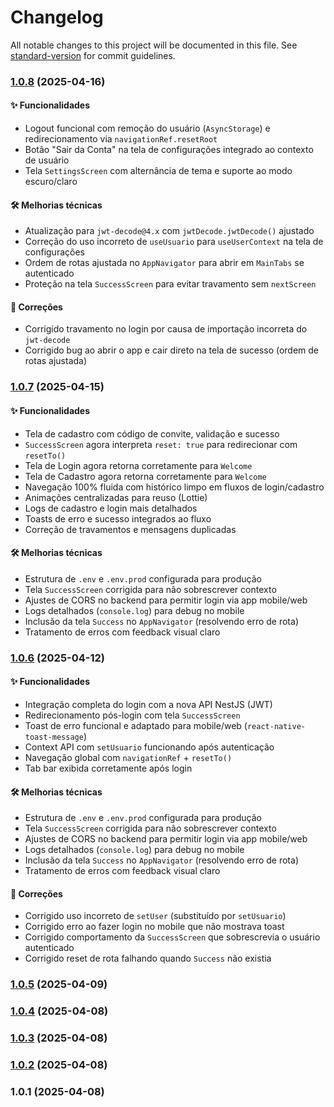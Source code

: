 # Changelog

All notable changes to this project will be documented in this file. See [standard-version](https://github.com/conventional-changelog/standard-version) for commit guidelines.

### [1.0.8](https://github.com/bruno2608/bjjacademyapp/compare/v1.0.7...v1.0.8) (2025-04-16)

#### ✨ Funcionalidades
- Logout funcional com remoção do usuário (`AsyncStorage`) e redirecionamento via `navigationRef.resetRoot`
- Botão "Sair da Conta" na tela de configurações integrado ao contexto de usuário
- Tela `SettingsScreen` com alternância de tema e suporte ao modo escuro/claro

#### 🛠 Melhorias técnicas
- Atualização para `jwt-decode@4.x` com `jwtDecode.jwtDecode()` ajustado
- Correção do uso incorreto de `useUsuario` para `useUserContext` na tela de configurações
- Ordem de rotas ajustada no `AppNavigator` para abrir em `MainTabs` se autenticado
- Proteção na tela `SuccessScreen` para evitar travamento sem `nextScreen`

#### 🐛 Correções
- Corrigido travamento no login por causa de importação incorreta do `jwt-decode`
- Corrigido bug ao abrir o app e cair direto na tela de sucesso (ordem de rotas ajustada)


### [1.0.7](https://github.com/bruno2608/bjjacademyapp/compare/v1.0.6...v1.0.7) (2025-04-15)

#### ✨ Funcionalidades
- Tela de cadastro com código de convite, validação e sucesso
- `SuccessScreen` agora interpreta `reset: true` para redirecionar com `resetTo()`
- Tela de Login agora retorna corretamente para `Welcome`
- Tela de Cadastro agora retorna corretamente para `Welcome`
- Navegação 100% fluida com histórico limpo em fluxos de login/cadastro
- Animações centralizadas para reuso (Lottie)
- Logs de cadastro e login mais detalhados
- Toasts de erro e sucesso integrados ao fluxo
- Correção de travamentos e mensagens duplicadas

#### 🛠 Melhorias técnicas
- Estrutura de `.env` e `.env.prod` configurada para produção
- Tela `SuccessScreen` corrigida para não sobrescrever contexto
- Ajustes de CORS no backend para permitir login via app mobile/web
- Logs detalhados (`console.log`) para debug no mobile
- Inclusão da tela `Success` no `AppNavigator` (resolvendo erro de rota)
- Tratamento de erros com feedback visual claro

### [1.0.6](https://github.com/bruno2608/bjjacademyapp/compare/v1.0.5...v1.0.6) (2025-04-12)

#### ✨ Funcionalidades
- Integração completa do login com a nova API NestJS (JWT)
- Redirecionamento pós-login com tela `SuccessScreen`
- Toast de erro funcional e adaptado para mobile/web (`react-native-toast-message`)
- Context API com `setUsuario` funcionando após autenticação
- Navegação global com `navigationRef` + `resetTo()`
- Tab bar exibida corretamente após login

#### 🛠 Melhorias técnicas
- Estrutura de `.env` e `.env.prod` configurada para produção
- Tela `SuccessScreen` corrigida para não sobrescrever contexto
- Ajustes de CORS no backend para permitir login via app mobile/web
- Logs detalhados (`console.log`) para debug no mobile
- Inclusão da tela `Success` no `AppNavigator` (resolvendo erro de rota)
- Tratamento de erros com feedback visual claro

#### 🐛 Correções
- Corrigido uso incorreto de `setUser` (substituído por `setUsuario`)
- Corrigido erro ao fazer login no mobile que não mostrava toast
- Corrigido comportamento da `SuccessScreen` que sobrescrevia o usuário autenticado
- Corrigido reset de rota falhando quando `Success` não existia

### [1.0.5](https://github.com/bruno2608/bjjacademyapp/compare/v1.0.4...v1.0.5) (2025-04-09)

### [1.0.4](https://github.com/bruno2608/bjjacademyapp/compare/v1.0.3...v1.0.4) (2025-04-08)

### [1.0.3](https://github.com/bruno2608/bjjacademyapp/compare/v1.0.2...v1.0.3) (2025-04-08)

### [1.0.2](https://github.com/bruno2608/bjjacademyapp/compare/v1.0.1...v1.0.2) (2025-04-08)

### 1.0.1 (2025-04-08)

